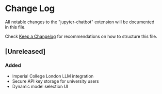 # Change Log

All notable changes to the "jupyter-chatbot" extension will be documented in this file.

Check [Keep a Changelog](http://keepachangelog.com/) for recommendations on how to structure this file.

## [Unreleased]

### Added
- Imperial College London LLM integration
- Secure API key storage for university users
- Dynamic model selection UI